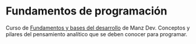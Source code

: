 # Fundamentos de programación

Curso de [Fundamentos y bases del desarrollo](https://lenguajejs.com/fundamentos/) de Manz Dev. Conceptos y pilares del pensamiento analítico que se deben conocer para programar.
